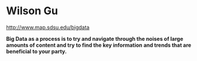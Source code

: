# Wilson Gu
http://www.map.sdsu.edu/bigdata


__Big Data as a process is to try and navigate through the noises of large amounts of content and try to find the key information and trends that are beneficial to your party.__
